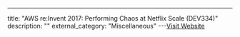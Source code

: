 ---
title: "AWS re:Invent 2017: Performing Chaos at Netflix Scale (DEV334)"
description: ""
external_category: "Miscellaneous"
---[Visit Website](https://www.youtube.com/watch?v=LaKGx0dAUlo)

